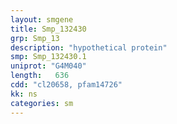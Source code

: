 ```yaml
---
layout: smgene
title: Smp_132430
grp: Smp_13
description: "hypothetical protein"
smp: Smp_132430.1
uniprot: "G4M040"
length:   636
cdd: "cl20658, pfam14726"
kk: ns
categories: sm
---
```

